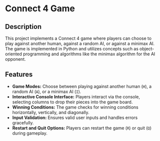 # Connect 4 Game

## Description

This project implements a Connect 4 game where players can choose to play against another human, against a random AI, or against a minimax AI. The game is implemented in Python and utilizes concepts such as object-oriented programming and algorithms like the minimax algorithm for the AI opponent.

## Features

- **Game Modes:** Choose between playing against another human (`H`), a random AI (`A`), or a minimax AI (`I`).
- **Interactive Console Interface:** Players interact via the console, selecting columns to drop their pieces into the game board.
- **Winning Conditions:** The game checks for winning conditions horizontally, vertically, and diagonally.
- **Input Validation:** Ensures valid user inputs and handles errors gracefully.
- **Restart and Quit Options:** Players can restart the game (`R`) or quit (`Q`) during gameplay.
